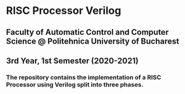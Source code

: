 # RISC Processor Verilog
## Faculty of Automatic Control and Computer Science @ Politehnica University of Bucharest
## 3rd Year, 1st Semester (2020-2021)
### The repository contains the implementation of a RISC Processor using Verilog split into three phases.

